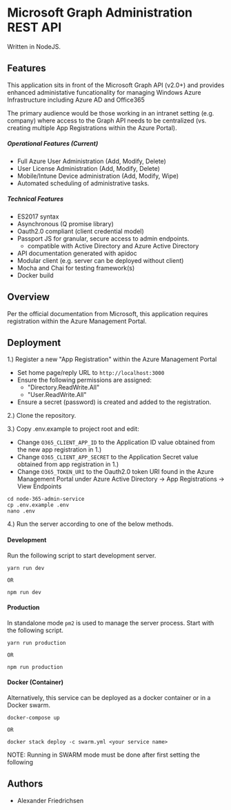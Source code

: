 # Microsoft Graph Administration REST API
Written in NodeJS.

## Features
This application sits in front of the Microsoft Graph API (v2.0+) and provides enhanced administative funcationality for managing Windows Azure Infrastructure including Azure AD and Office365 


The primary audience would be those working in an intranet setting (e.g. company) where access to the Graph API needs to be centralized (vs. creating multiple App Registrations within the Azure Portal).

##### Operational Features (Current)
* Full Azure User Administration (Add, Modify, Delete)
* User License Administration (Add, Modify, Delete)
* Mobile/Intune Device administration (Add, Modify, Wipe)
* Automated scheduling of administrative tasks.

##### Technical Features
* ES2017 syntax
* Asynchronous (Q promise library)
* Oauth2.0 compliant (client credential model)
* Passport JS for granular, secure access to admin endpoints.
    * compatible with Active Directory and Azure Active Directory
* API documentation generated with apidoc
* Modular client (e.g. server can be deployed without client)
* Mocha and Chai for testing framework(s)
* Docker build

## Overview

Per the official documentation from Microsoft, this application requires registration within the Azure Management Portal.


## Deployment
1.) Register a new "App Registration" within the Azure Management Portal
* Set home page/reply URL to ``http://localhost:3000``
* Ensure the following permissions are assigned:
    * "Directory.ReadWrite.All"
    * "User.ReadWrite.All"
* Ensure a secret (password) is created and added to the registration.
  
2.) Clone the repository.

3.) Copy .env.example to project root and edit:
* Change ``O365_CLIENT_APP_ID`` to the Application ID value obtained from the new app registration in 1.)
* Change ``O365_CLIENT_APP_SECRET`` to the Application Secret value obtained from app registration in 1.)
* Change ``O365_TOKEN_URI`` to the Oauth2.0 token URI found in the Azure Management Portal under Azure Active Directory -> App Registrations -> View Endpoints
``` 
cd node-365-admin-service
cp .env.example .env
nano .env
```

4.) Run the server according to one of the below methods.
#### Development
Run the following script to start development server.

```
yarn run dev

OR

npm run dev

```
#### Production
In standalone mode ``pm2`` is used to manage the server process. Start with the following script.
```
yarn run production

OR

npm run production
```
#### Docker (Container)
Alternatively, this service can be deployed as a docker container or in a Docker swarm.
```
docker-compose up

OR 

docker stack deploy -c swarm.yml <your service name>

``` 
NOTE: Running in SWARM mode must be done after first setting the following 

#### 
## Authors
* Alexander Friedrichsen